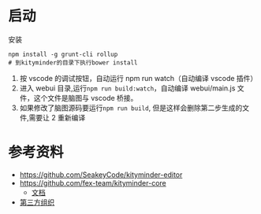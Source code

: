# 启动

安装

```
npm install -g grunt-cli rollup
# 到kityminder的目录下执行bower install
```

1. 按 vscode 的调试按钮，自动运行 npm run watch（自动编译 vscode 插件）
2. 进入 webui 目录,运行`npm run build:watch`，自动编译 webui/main.js 文件，这个文件是脑图与 vscode 桥接。
3. 如果修改了脑图源码要运行`npm run build`, 但是这样会删除第二步生成的文件,需要让 2 重新编译

# 参考资料

- https://github.com/SeakeyCode/kityminder-editor
- https://github.com/fex-team/kityminder-core
  - [文档](https://github.com/fex-team/kityminder-core/wiki)
- [第三方组织](https://github.com/naotu)
